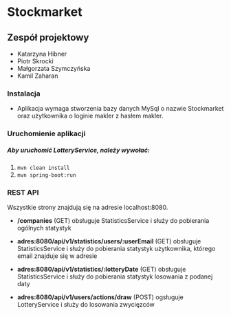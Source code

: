 # Stockmarket

## Zespół projektowy
- Katarzyna Hibner
- Piotr Skrocki
- Małgorzata Szymczyńska
- Kamil Zaharan

### Instalacja

- Aplikacja wymaga stworzenia bazy danych MySql o nazwie Stockmarket oraz użytkownika o loginie makler z hasłem makler.

### Uruchomienie aplikacji

##### Aby uruchomić LotteryService, należy wywołać:
1. `mvn clean install`
2. `mvn spring-boot:run`

### REST API

Wszystkie strony znajdują się na adresie localhost:8080.
- **/companies** (GET) obsługuje StatisticsService i służy do pobierania ogólnych statystyk

- **adres:8080/api/v1/statistics/users/:userEmail** (GET) obsługuje StatisticsService i służy do pobierania statystyk użytkownika, którego email znajduje się w adresie

- **adres:8080/api/v1/statistics/:lotteryDate** (GET) obsługuje StatisticsService i służy do pobierania statystyk losowania z podanej daty

- **adres:8080/api/v1/users/actions/draw** (POST) ogsługuje LotteryService i służy do losowania zwycięzców